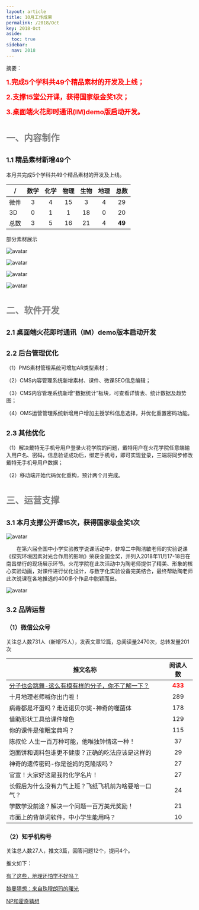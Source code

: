```yaml
---
layout: article
title: 10月工作成果
permalink: /2018/Oct
key: 2018-Oct
aside:
  toc: true
sidebar:
  nav: 2018
---
```


摘要：

<bro/><bro/>

**<font size="4" color="red">1.完成5个学科共49个精品素材的开发及上线；</font>**

**<font size="4" color="red">2.支撑15堂公开课，获得国家级金奖1次；</font>**

**<font size="4" color="red">3.桌面端火花即时通讯(IM)demo版启动开发。</font>**


# <font size="5" color="gray">一、内容制作</font>

## <font size="4" >1.1 精品素材新增49个</font>

本月共完成5个学科共49个精品素材的开发及上线。

| /   |  数学  |  化学 | 物理   |  生物  |  地理 |  总数 |
|-----|:------:|:------:|:------:|:------:|:------:|:------:|
| 微件 |  3 | 4 | 15 | 3 | 4 | 29 |
| 3D | 0 | 1 | 1 | 18 | 0 | 20 |
| 总数 | 3 | 5 | 16 | 21 | 4 | **49** |

部分素材展示

![avatar](images/20181011.png)

![avatar](images/20181012.png)

![avatar](images/20181013.jpg)

![avatar](images/20181014.png)

# <font size="5" color="gray">二、软件开发</font>

## <font size="4" >2.1 桌面端火花即时通讯（IM）demo版本启动开发</font>

## <font size="4" >2.2 后台管理优化</font>
  
（1）PMS素材管理系统可增加AR类型素材；

（2）CMS内容管理系统新增素材、课件、微课SEO信息编辑；

（3）CMS内容管理系统新增“数据统计”板块，可查看详情表、统计数据及趋势图；

（4）OMS运营管理系统新增用户增加主授学科信息选择，并优化重置密码功能。

## <font size="4" >2.3 其他优化</font>

（1）解决戴特无手机号用户登录火花学院的问题，戴特用户在火花学院任意端输入用户名、密码，信息验证成功后，绑定手机号，即可实现登录，三端将同步修改戴特无手机号用户数据；

（2）移动端开始代码优化重构，预计两个月完成。

# <font size="5" color="gray">三、运营支撑</font>

## <font size="4" >3.1 本月支撑公开课15次，获得国家级金奖1次</font>

![avatar](images/20101031.png)

&ensp;&ensp;&ensp;&ensp;在第六届全国中小学实验教学说课活动中，蚌埠二中陶洁敏老师的实验说课《探究环境因素对光合作用的影响》荣获全国金奖，并列入2018年11月17-18日在南昌举行的现场展示环节。火花学院在此次活动中为陶老师提供了精美、形象的核心实验动画，对课件进行优化设计，与数字化实验设备完美结合，最终帮助陶老师此次说课在各地推选的400多个作品中脱颖而出。

![avatar](images/20181036.png)

## <font size="4" >3.2 品牌运营</font>

### <font size="3" >（1）微信公众号</font>

关注总人数731人（新增75人），发表文章12篇，总阅读量2470次，总转发量201次

| 推文名称 |  阅读人数  | 
|-------------|:------:|
|[分子也会跳舞-这么有模有样的分子，你不了解一下？](https://mp.weixin.qq.com/s/0xxd0XgX219qZJiYTaYKpQ)| **<font color="red">433</font>** |
|十月地理老师喊你出门啦！| 289 |
|病毒都是坏蛋吗？走近诺贝尔奖-神奇的噬菌体| 178 |
|借助形状工具给课件增色| 129 |
|你的课件是催眠宝典吗？| 115 |
|陈叔伦 人生一百万种可能，他唯独钟情这一种！| 37 |
|泡面饼和调料包谁更不健康？正确的吃法应该是这样的| 29 |
|神奇的遗传密码-你是爸妈的克隆版吗？| 27 |
|官宣！大家好这是我的化学名片！| 27 |
|长假后为什么没有力气上班？飞纸飞机前为啥要哈一口气？| 24 |
|学数学没前途？解决一个问题一百万美元奖励！| 21 |
|市面上的背单词软件，中小学生能用吗？| 10 |

### <font size="3" >（2）知乎机构号</font>

关注总人数27人，推文3篇，回答问题12个，提问4个。

推文如下：

[有了这些，地理还怕学不好吗？](https://zhuanlan.zhihu.com/p/43718551)

[黎曼猜想：来自珠穆朗玛的曙光](https://zhuanlan.zhihu.com/p/45704736)

[NP和霍奇猜想](https://zhuanlan.zhihu.com/p/46956761)
